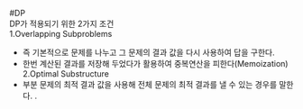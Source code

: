 #DP  
DP가 적용되기 위한 2가지 조건  
1.Overlapping Subproblems  
  - 즉 기본적으로 문제를 나누고 그 문제의 결과 값을 다시 사용하여 답을 구한다.  
  - 한번 계산된 결과를 저장해 두었다가 활용하여 중복연산을 피한다(Memoization)  
2.Optimal Substructure  
  - 부분 문제의 최적 결과 값을 사용해 전체 문제의 최적 결과를 낼 수 있는 경우를 말한다.  .


